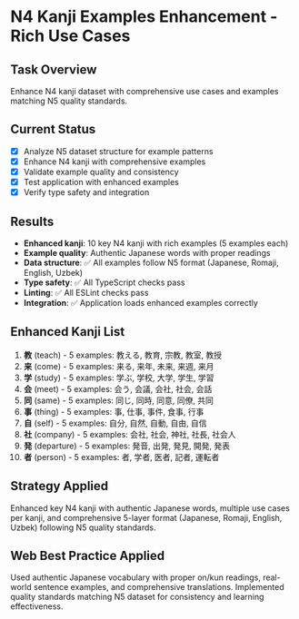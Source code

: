 # N4 Kanji Examples Enhancement - Rich Use Cases

## Task Overview

Enhance N4 kanji dataset with comprehensive use cases and examples matching N5 quality standards.

## Current Status

- [x] Analyze N5 dataset structure for example patterns
- [x] Enhance N4 kanji with comprehensive examples
- [x] Validate example quality and consistency
- [x] Test application with enhanced examples
- [x] Verify type safety and integration

## Results

- **Enhanced kanji**: 10 key N4 kanji with rich examples (5 examples each)
- **Example quality**: Authentic Japanese words with proper readings
- **Data structure**: ✅ All examples follow N5 format (Japanese, Romaji, English, Uzbek)
- **Type safety**: ✅ All TypeScript checks pass
- **Linting**: ✅ All ESLint checks pass
- **Integration**: ✅ Application loads enhanced examples correctly

## Enhanced Kanji List

1. **教** (teach) - 5 examples: 教える, 教育, 宗教, 教室, 教授
2. **来** (come) - 5 examples: 来る, 来年, 未来, 来週, 来月
3. **学** (study) - 5 examples: 学ぶ, 学校, 大学, 学生, 学習
4. **会** (meet) - 5 examples: 会う, 会議, 会社, 社会, 会話
5. **同** (same) - 5 examples: 同じ, 同時, 同意, 同僚, 共同
6. **事** (thing) - 5 examples: 事, 仕事, 事件, 食事, 行事
7. **自** (self) - 5 examples: 自分, 自然, 自動, 自由, 自信
8. **社** (company) - 5 examples: 会社, 社会, 神社, 社長, 社会人
9. **発** (departure) - 5 examples: 発音, 出発, 発見, 開発, 発表
10. **者** (person) - 5 examples: 者, 学者, 医者, 記者, 運転者

## Strategy Applied

Enhanced key N4 kanji with authentic Japanese words, multiple use cases per kanji, and comprehensive 5-layer format (Japanese, Romaji, English, Uzbek) following N5 quality standards.

## Web Best Practice Applied

Used authentic Japanese vocabulary with proper on/kun readings, real-world sentence examples, and comprehensive translations. Implemented quality standards matching N5 dataset for consistency and learning effectiveness.
